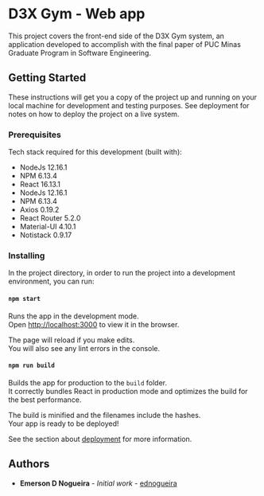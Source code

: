 # D3X Gym - Web app

This project covers the front-end side of the D3X Gym system, an application developed to accomplish with the final paper of PUC Minas Graduate Program in Software Engineering.

## Getting Started

These instructions will get you a copy of the project up and running on your local machine for development and testing purposes. See deployment for notes on how to deploy the project on a live system.

### Prerequisites

Tech stack required for this development (built with):
- NodeJs 12.16.1
- NPM 6.13.4
- React 16.13.1
- NodeJs 12.16.1
- NPM 6.13.4
- Axios 0.19.2
- React Router 5.2.0
- Material-UI 4.10.1
- Notistack 0.9.17


### Installing

In the project directory, in order to run the project into a development environment, you can run:

#### `npm start`

Runs the app in the development mode.<br />
Open [http://localhost:3000](http://localhost:3000) to view it in the browser.

The page will reload if you make edits.<br />
You will also see any lint errors in the console.

#### `npm run build`

Builds the app for production to the `build` folder.<br />
It correctly bundles React in production mode and optimizes the build for the best performance.

The build is minified and the filenames include the hashes.<br />
Your app is ready to be deployed!

See the section about [deployment](https://facebook.github.io/create-react-app/docs/deployment) for more information.


## Authors

* **Emerson D Nogueira** - *Initial work* - [ednogueira](https://github.com/ednogueira)